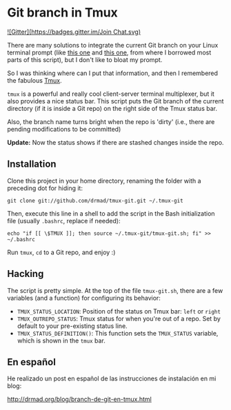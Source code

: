 Git branch in Tmux
==================
[![Gitter](https://badges.gitter.im/Join Chat.svg)](https://gitter.im/drmad/tmux-git?utm_source=badge&utm_medium=badge&utm_campaign=pr-badge&utm_content=badge)

There are many solutions to integrate the current Git branch on your Linux terminal
prompt (like [this one][1] and [this one][2], from where I borrowed most parts of
this script), but I don't like to bloat my prompt. 

So I was thinking where can I put that information, and then I remembered the
fabulous [Tmux][3].

`tmux` is a powerful and really cool client-server terminal multiplexer, but it
also provides a nice status bar. This script puts the Git branch of the current
directory (if it is inside a Git repo) on the right side of the Tmux status bar.

Also, the branch name turns bright when the repo is 'dirty' (i.e., there are 
pending modifications to be committed)

**Update:** Now the status shows if there are stashed changes inside the repo.

## Installation

Clone this project in your home directory, renaming the folder with a preceding
dot for hiding it:

    git clone git://github.com/drmad/tmux-git.git ~/.tmux-git
  
Then, execute this line in a shell to add the script in the Bash initialization 
file (usually `.bashrc`, replace if needed):

    echo "if [[ \$TMUX ]]; then source ~/.tmux-git/tmux-git.sh; fi" >> ~/.bashrc
  
Run `tmux`, `cd` to a Git repo, and enjoy :)

## Hacking

The script is pretty simple. At the top of the file `tmux-git.sh`, there are a
few variables (and a function) for configuring its behavior:

* `TMUX_STATUS_LOCATION`: Position of the status on Tmux bar: `left` or `right`
* `TMUX_OUTREPO_STATUS`: Tmux status for when you're out of a repo. Set by 
  default to your pre-existing status line. 
* `TMUX_STATUS_DEFINITION()`: This function sets the `TMUX_STATUS` variable, which
  is shown in the `tmux` bar.

## En español

He realizado un post en español de las instrucciones de instalación en mi blog:

http://drmad.org/blog/branch-de-git-en-tmux.html

[1]: https://github.com/jimeh/git-aware-prompt
[2]: http://aaroncrane.co.uk/2009/03/git_branch_prompt/
[3]: http://tmux.sourceforge.net/
